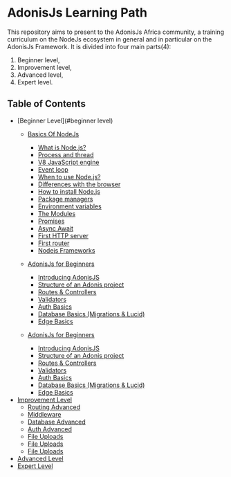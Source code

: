 # AdonisJs Learning Path

This repository aims to present to the AdonisJs Africa community, a training curriculum on the NodeJs ecosystem in general and in particular on the AdonisJs Framework.
It is divided into four main parts(4):

1. Beginner level,
2. Improvement level,
3. Advanced level,
4. Expert level.

## Table of Contents

- [Beginner Level](#beginner level)
  - [Basics Of NodeJs](#basics-of-nodejs)
    - [What is Node.js?](#what-nodejs)
    - [Process and thread](#process-thread)
    - [V8 JavaScript engine](#v8-javascript-engine)
    - [Event loop](#event-loop)
    - [When to use Node.js?](#when-use-node)
    - [Differences with the browser](#differences-browser)
    - [How to install Node.js](#install-node)
    - [Package managers](#package-managers)
    - [Environment variables](#envirenment-variables)
    - [The Modules](#modules)
    - [Promises](#promises)
    - [Async Await](#async-await)
    - [First HTTP server](#first-server)
    - [First router](#first-router)
    - [Nodejs Frameworks](#nodejs-frameworks)
  - [AdonisJs for Beginners](#adonisjs-for-beginners)
    - [Introducing AdonisJS](#introducing)
    - [Structure of an Adonis project](#structure)
    - [Routes & Controllers](#routes-controllers)
    - [Validators](#validators)
    - [Auth Basics](#auth-basics)
    - [Database Basics (Migrations & Lucid)](#database-basics)
    - [Edge Basics](#edge-basics)

  - [AdonisJs for Beginners](#adonisjs-for-beginners)
    - [Introducing AdonisJS](#introducing)
    - [Structure of an Adonis project](#structure)
    - [Routes & Controllers](#routes-controllers)
    - [Validators](#validators)
    - [Auth Basics](#auth-basics)
    - [Database Basics (Migrations & Lucid)](#database-basics)
    - [Edge Basics](#edge-basics)
- [Improvement Level](#natural-language-processing)
     - [Routing Advanced](#routing-advance)        
    - [Middleware](#middleware)
    - [Database Advanced](#database-advance)
    - [Auth Advanced](#auth-advance)
    - [File Uploads](#file-uploads)
    - [File Uploads](#file-uploads)
    - [File Uploads](#file-uploads)
- [Advanced Level](#news-services)
- [Expert Level](#placeholder-images)
